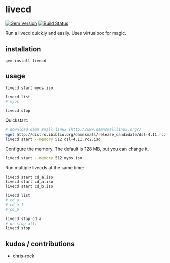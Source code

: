 livecd
======
[![Gem Version](https://badge.fury.io/rb/livecd.png)](http://badge.fury.io/rb/livecd)
[![Build Status](https://travis-ci.org/arlimus/livecd.png)](https://travis-ci.org/arlimus/livecd)

Run a livecd quickly and easily. Uses virtualbox for magic.

installation
------------

    gem install livecd

usage
-----

```bash
livecd start myos.iso

livecd list
# myos

livecd stop
```

Quickstart:

```bash
# download damn small linux (http://www.damnsmalllinux.org/)
wget http://distro.ibiblio.org/damnsmall/release_candidate/dsl-4.11.rc2.iso
livecd start --memory 512 dsl-4.11.rc2.iso
```

Configure the memory. The default is 128 MB, but you can change it.

```bash
livecd start --memory 512 myos.iso
```

Run multiple livecds at the same time:

```bash
livecd start cd_a.iso
livecd start cd_a.iso
livecd start cd_b.iso

livecd list
# cd_a
# cd_a-1
# cd_b

livecd stop cd_a
# or stop all:
livecd stop
```

kudos / contributions
---------------------

* chris-rock
